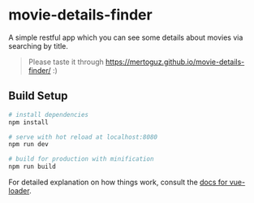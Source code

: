 # movie-details-finder

A simple restful app which you can see some details about movies via searching by title.

> Please taste it through https://mertoguz.github.io/movie-details-finder/ :)


## Build Setup

``` bash
# install dependencies
npm install

# serve with hot reload at localhost:8080
npm run dev

# build for production with minification
npm run build
```

For detailed explanation on how things work, consult the [docs for vue-loader](http://vuejs.github.io/vue-loader).
